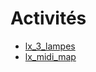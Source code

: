 # Activités 

<!-- generateSubNav -->

* [lx_3_lampes](/activites/lx_3_lampes/README.md)
* [lx_midi_map](/activites/lx_midi_map/README.md)

